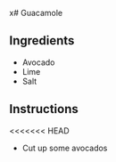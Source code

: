 x# Guacamole
## Ingredients
* Avocado
* Lime
* Salt

## Instructions
<<<<<<< HEAD
* Cut up some avocados

